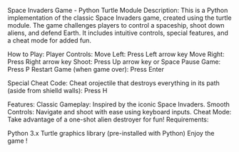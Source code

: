 Space Invaders Game - Python Turtle Module
Description:
This is a Python implementation of the classic Space Invaders game, created using the turtle module. The game challenges players to control a spaceship, shoot down aliens, and defend Earth. It includes intuitive controls, special features, and a cheat mode for added fun.

How to Play:
Player Controls:
Move Left: Press Left arrow key
Move Right: Press Right arrow key
Shoot: Press Up arrow key or Space
Pause Game: Press P
Restart Game (when game over): Press Enter

Special Cheat Code:
Cheat orojectile that destroys  everything in its path (aside from shielld walls): Press H

Features:
Classic Gameplay: Inspired by the iconic Space Invaders.
Smooth Controls: Navigate and shoot with ease using keyboard inputs.
Cheat Mode: Take advantage of a one-shot alien destroyer for fun!
Requirements:

Python 3.x
Turtle graphics library (pre-installed with Python)
Enjoy the game !
